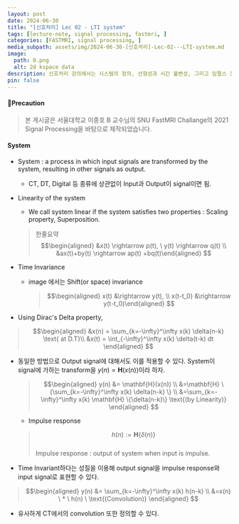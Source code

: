 ```yaml
---
layout: post
date: 2024-06-30
title: "[신호처리] Lec 02 - LTI system"
tags: [lecture-note, signal processing, fastmri, ]
categories: [FASTMRI, signal processing, ]
media_subpath: assets/img/2024-06-30-[신호처리]-Lec-02---LTI-system.md
image:
  path: 0.png
  alt: 2d kspace data
description: 신호처리 강의에서는 시스템의 정의, 선형성과 시간 불변성, 그리고 임펄스 응답의 개념을 다룹니다. 시스템은 입력 신호를 변환하여 출력 신호를 생성하며, 선형 시스템은 스케일링과 중첩의 성질을 만족합니다. 임펄스 응답은 시스템의 입력이 임펄스일 때의 출력이며, 출력 신호는 입력 신호와 임펄스 응답의 컨볼루션으로 표현됩니다.
pin: false
---
```




#### 📢Precaution


> 본 게시글은 서울대학교 이종호 B 교수님의 SNU FastMRI Challange의 2021 Signal Processing을 바탕으로 제작되었습니다.



#### System

- System : a process in which input signals are transformed by the system, resulting in other signals as output.
	- CT, DT, Digital 등 종류에 상관없이 Input과 Output이 signal이면 됨.
- Linearity of the system
	- We call system linear if the system satisfies two properties : Scaling property, Superposition.

	> 한줄요약  
	> $$\begin{aligned}  
	> &x(t) \rightarrow p(t), \ y(t) \rightarrow q(t) \\  
	> &ax(t)+by(t) \rightarrow ap(t) +bq(t)\end{aligned} $$

- Time Invariance
	- image 에서는 Shift(or space) invariance

		> $$\begin{aligned}  
		> x(t) &\rightarrow y(t), \\  
		> x(t-t_0) &\rightarrow y(t-t_0)\end{aligned} $$

- Using Dirac's Delta property,

> $$\begin{aligned}  
> &x(n) = \sum_{k=-\infty}^\infty x(k) \delta(n-k) \text{ at D.T}\\  
> &x(t) = \int_{-\infty}^\infty x(k) \delta(t-k) dt  
> \end{aligned} $$

- 동일한 방법으로 Output signal에 대해서도 이를 적용할 수 있다.
System이 signal에 가하는 transform을 $y(n) = \mathbf{H}(x(n))$이라 하자.

	> $$\begin{aligned}  
	> y(n) &= \mathbf{H}(x(n)) \\  
	> &=\mathbf{H} \{\sum_{k=-\infty}^\infty x(k) \delta(n-k) \} \\  
	> &=\sum_{k=-\infty}^\infty x(k) \mathbf{H} \{\delta(n-k)\} \text{(by Linearity)}  
	> \end{aligned} $$

	- Impulse response

	> $$  
	> h(n) :=\mathbf{H} \{\delta (n) \}$$  
	> Impulse response : output of system when input is impulse.

- Time Invariant하다는 성질을 이용해 output signal을 impulse response와 input signal로 표현할 수 있다.

> $$\begin{aligned}  
> y(n) &= \sum_{k=-\infty}^\infty x(k) h(n-k) \\  
> &=x(n) \ * \ h(n) \ \text{(Convolution)}  
> \end{aligned} $$

- 유사하게 CT에서의 convolution 또한 정의할 수 있다.
